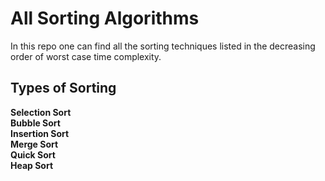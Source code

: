 # All Sorting Algorithms
  In this repo one can find all the sorting techniques listed in the decreasing order of worst case time complexity.

## Types of Sorting
  **Selection Sort**\
  **Bubble Sort**\
  **Insertion Sort**\
  **Merge Sort**\
  **Quick Sort**\
  **Heap Sort**

